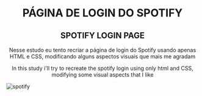 <h1 align="center">PÁGINA DE LOGIN DO SPOTIFY</h1>
<h2 align="center">SPOTIFY LOGIN PAGE</h2>

<p align="center">Nesse estudo eu tento recriar a página de login do Spotify usando apenas HTML e CSS, modificando alguns aspectos visuais que mais me agradam</p>

<p align="center">In this study i'll try to recreate the spotify login using only html and CSS, modifying some visual aspects that I like</p> 


![spotify](https://user-images.githubusercontent.com/46174954/109750738-b292d480-7bbb-11eb-8907-c59b8902f25b.gif)
